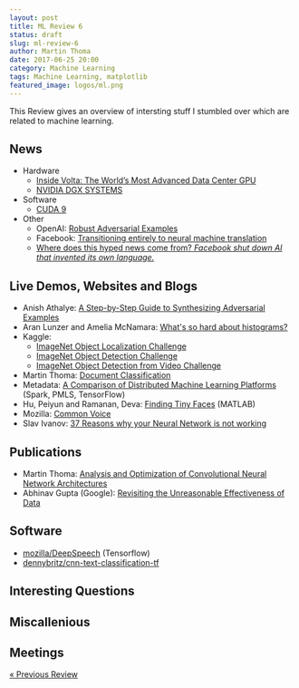 ```yaml
---
layout: post
title: ML Review 6
status: draft
slug: ml-review-6
author: Martin Thoma
date: 2017-06-25 20:00
category: Machine Learning
tags: Machine Learning, matplotlib
featured_image: logos/ml.png
---
```


This Review gives an overview of intersting stuff I stumbled over which are
related to machine learning.


## News

* Hardware
    * [Inside Volta: The World’s Most Advanced Data Center GPU](https://devblogs.nvidia.com/parallelforall/inside-volta/)
    * [NVIDIA DGX SYSTEMS](https://www.nvidia.com/en-us/data-center/dgx-systems/)
* Software
    * [CUDA 9](https://devblogs.nvidia.com/parallelforall/cuda-9-features-revealed/)
* Other
    * OpenAI: [Robust Adversarial Examples](https://blog.openai.com/robust-adversarial-inputs/)
    * Facebook: [Transitioning entirely to neural machine translation](https://code.facebook.com/posts/289921871474277/transitioning-entirely-to-neural-machine-translation/)
    * [Where does this hyped news come from? *Facebook shut down AI that invented its own language.*](https://www.reddit.com/r/MachineLearning/comments/6qvbu8/d_where_does_this_hyped_news_come_from_facebook/)


## Live Demos, Websites and Blogs

* Anish Athalye: [A Step-by-Step Guide to Synthesizing Adversarial Examples](http://www.anishathalye.com/2017/07/25/synthesizing-adversarial-examples/)
* Aran Lunzer and Amelia McNamara: [What's so hard about histograms?](http://tinlizzie.org/histograms/)
* Kaggle:
    * [ImageNet Object Localization Challenge](https://www.kaggle.com/c/imagenet-object-localization-challenge)
    * [ImageNet Object Detection Challenge](https://www.kaggle.com/c/imagenet-object-detection-challenge)
    * [ImageNet Object Detection from Video Challenge](https://www.kaggle.com/c/imagenet-object-detection-from-video-challenge)
* Martin Thoma: [Document Classification](https://martin-thoma.com/document-classification/)
* Metadata: [A Comparison of Distributed Machine Learning Platforms](http://muratbuffalo.blogspot.de/2017/07/a-comparison-of-distributed-machine.html) (Spark, PMLS, TensorFlow)
* Hu, Peiyun and Ramanan, Deva: [Finding Tiny Faces](https://github.com/peiyunh/tiny/blob/master/README.md) (MATLAB)
* Mozilla: [Common Voice](https://voice.mozilla.org/)
* Slav Ivanov: [37 Reasons why your Neural Network is not working](https://blog.slavv.com/37-reasons-why-your-neural-network-is-not-working-4020854bd607)


## Publications

<!-- e.g. arXiv -->

* Martin Thoma: [Analysis and Optimization of Convolutional Neural Network Architectures](https://arxiv.org/abs/1707.09725)
* Abhinav Gupta (Google): [Revisiting the Unreasonable Effectiveness of Data](https://research.googleblog.com/2017/07/revisiting-unreasonable-effectiveness.html)


## Software

<!-- e.g. Theano, Keras, ... -->

* [mozilla/DeepSpeech](https://github.com/mozilla/DeepSpeech) (Tensorflow)
* [dennybritz/cnn-text-classification-tf](https://github.com/dennybritz/cnn-text-classification-tf)


## Interesting Questions

<!-- For example StackExchange -->

<!-- * [What are 2D dimensionality reduction algorithms good for?](http://datascience.stackexchange.com/q/17953/8820)
* [What is the memory cost of a CNN?](http://datascience.stackexchange.com/q/16292/8820)
* [How should the bias be initialized and regularized?](http://datascience.stackexchange.com/q/17987/8820)
* [Is there a relationship between LDA, linear SVMs and Perceptron?](https://datascience.stackexchange.com/q/18840/8820) -->

## Miscallenious

<!-- ### Blogs / Websites

* [distill.pub](http://distill.pub/): Some nice articles (e.g. one about t-SNE) -->



## Meetings

<!-- * Amsterdam, 8. April 2017: [PyData](https://pydata.org/amsterdam2017/)
* Austin (Texas, USA), 10. July 2017: [SciPy 2017](https://scipy2017.scipy.org/ehome/220975/493391/) -->

<div class="navigation clearfix">
    <div class="alignleft">
        <a href="https://martin-thoma.com/ml-review-5/" rel="prev">« Previous Review</a>
    </div><!--
    <div class="alignright">
        <a href="https://martin-thoma.com/ml-review-7/" rel="next">Next Review »</a>
    </div>-->
</div>
